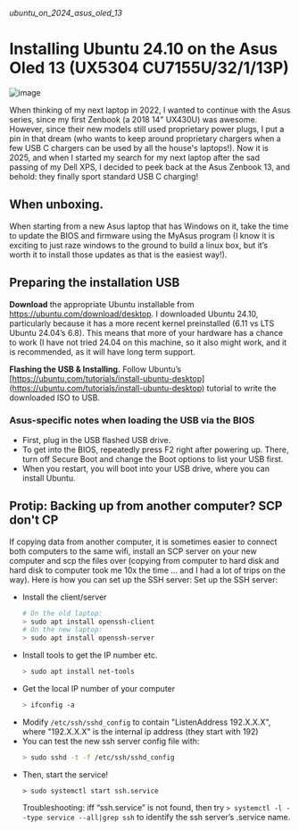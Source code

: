 *ubuntu_on_2024_asus_oled_13*
# Installing Ubuntu 24.10 on the Asus Oled 13 (UX5304 CU7155U/32/1/13P)
![image](https://github.com/user-attachments/assets/10b3cb19-ec8c-4017-bcc4-52139d66189d)

When thinking of my next laptop in 2022, I wanted to continue with the Asus series, since my first Zenbook (a 2018 14" UX430U) was awesome. However, since their new models still used proprietary power plugs, I put a pin in that dream (who wants to keep around proprietary chargers when a few USB C chargers can be used by all the house's laptops!). Now it is 2025, and when I started my search for my next laptop after the sad passing of my Dell XPS, I decided to peek back at the Asus Zenbook 13, and behold: they finally sport standard USB C charging!

## When unboxing. 
When starting from a new Asus laptop that has Windows on it, take the time to update the BIOS and firmware using the MyAsus program (I know it is exciting to just raze windows to the ground to build a linux box, but it’s worth it to install those updates as that is the easiest way!).

## Preparing the installation USB
**Download** the appropriate Ubuntu installable from https://ubuntu.com/download/desktop. I downloaded Ubuntu 24.10, particularly because it has a more recent kernel preinstalled (6.11 vs LTS Ubuntu 24.04’s 6.8). This means that more of your hardware has a chance to work (I have not tried 24.04 on this machine, so it also might work, and it is recommended, as it will have long term support. 

**Flashing the USB & Installing.** Follow Ubuntu’s [https://ubuntu.com/tutorials/install-ubuntu-desktop](https://ubuntu.com/tutorials/install-ubuntu-desktop) tutorial to write the downloaded ISO to USB.

### Asus-specific notes when loading the USB via the BIOS
- First, plug in the USB flashed USB drive. 
- To get into the BIOS, repeatedly press F2 right after powering up. There, turn off Secure Boot and change the Boot options to list your USB first.
- When you restart, you will boot into your USB drive, where you can install Ubuntu.

## Protip: Backing up from another computer? SCP don't CP
If copying data from another computer, it is sometimes easier to connect both computers to the same wifi, install an SCP server on your new computer and scp the files over (copying from computer to hard disk and hard disk to computer took me 10x the time ... and I had a lot of trips on the way). Here is how you can set up the SSH server:
Set up the SSH server:
- Install the client/server
  ```sh
  # On the old laptop:
  > sudo apt install openssh-client
  # On the new laptop:
  > sudo apt install openssh-server
  ```
- Install tools to get the IP number etc.
  ```sh
  > sudo apt install net-tools
  ```
- Get the local IP number of your computer
  ```sh
  > ifconfig -a
  ```
- Modify `/etc/ssh/sshd_config` to contain "ListenAddress 192.X.X.X", where "192.X.X.X" is the internal ip address (they start with 192)
- You can test the new ssh server config file with:
  ```sh
  > sudo sshd -t -f /etc/ssh/sshd_config
  ```
- Then, start the service!
  ```
  > sudo systemctl start ssh.service
  ```
  Troubleshooting: iff “ssh.service” is not found, then try  `> systemctl -l --type service --all|grep ssh` to identify the ssh server’s .service name.

